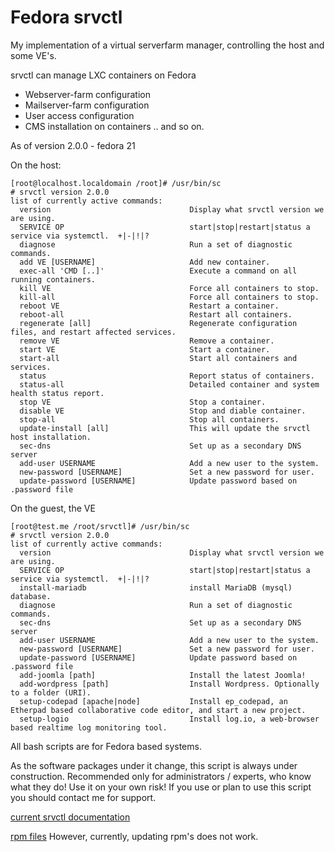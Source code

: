 Fedora srvctl
==============

My implementation of a virtual serverfarm manager, controlling the host and some VE's.

srvctl can manage LXC containers on Fedora
- Webserver-farm configuration
- Mailserver-farm configuration
- User access configuration
- CMS installation on containers
.. and so on.


As of version 2.0.0 - fedora 21

On the host:
```
[root@localhost.localdomain /root]# /usr/bin/sc 
# srvctl version 2.0.0
list of currently active commands:
  version                               Display what srvctl version we are using.       
  SERVICE OP                            start|stop|restart|status a service via systemctl.  +|-|!|?
  diagnose                              Run a set of diagnostic commands.               
  add VE [USERNAME]                     Add new container.                              
  exec-all 'CMD [..]'                   Execute a command on all running containers.    
  kill VE                               Force all containers to stop.                   
  kill-all                              Force all containers to stop.                   
  reboot VE                             Restart a container.                            
  reboot-all                            Restart all containers.                         
  regenerate [all]                      Regenerate configuration files, and restart affected services.
  remove VE                             Remove a container.                             
  start VE                              Start a container.                              
  start-all                             Start all containers and services.              
  status                                Report status of containers.                    
  status-all                            Detailed container and system health status report.
  stop VE                               Stop a container.                               
  disable VE                            Stop and diable container.                      
  stop-all                              Stop all containers.                            
  update-install [all]                  This will update the srvctl host installation.  
  sec-dns                               Set up as a secondary DNS server                
  add-user USERNAME                     Add a new user to the system.                   
  new-password [USERNAME]               Set a new password for user.                    
  update-password [USERNAME]            Update password based on .password file    
```

On the guest, the VE
```
[root@test.me /root/srvctl]# /usr/bin/sc
# srvctl version 2.0.0
list of currently active commands:
  version                               Display what srvctl version we are using.       
  SERVICE OP                            start|stop|restart|status a service via systemctl.  +|-|!|?
  install-mariadb                       install MariaDB (mysql) database.               
  diagnose                              Run a set of diagnostic commands.               
  sec-dns                               Set up as a secondary DNS server                
  add-user USERNAME                     Add a new user to the system.                   
  new-password [USERNAME]               Set a new password for user.                    
  update-password [USERNAME]            Update password based on .password file         
  add-joomla [path]                     Install the latest Joomla!                      
  add-wordpress [path]                  Install Wordpress. Optionally to a folder (URI).
  setup-codepad [apache|node]           Install ep_codepad, an Etherpad based collaborative code editor, and start a new project.
  setup-logio                           Install log.io, a web-browser based realtime log monitoring tool.

```

All bash scripts are for Fedora based systems.

As the software packages under it change, this script is always under construction.
Recommended only for administrators / experts, who know what they do! Use it on your own risk!
If you use or plan to use this script you should contact me for support.

[current srvctl documentation](http://srvctl.d250.hu/)

[rpm files](ftp://d250.hu/fedora-release/)
However, currently, updating rpm's does not work.

